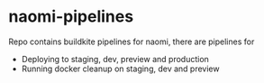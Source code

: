 # naomi-pipelines

Repo contains buildkite pipelines for naomi, there are pipelines for
* Deploying to staging, dev, preview and production
* Running docker cleanup on staging, dev and preview